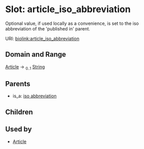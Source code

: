 
# Slot: article_iso_abbreviation


Optional value, if used locally as a convenience, is set to the iso abbreviation of the 'published in' parent.

URI: [biolink:article_iso_abbreviation](https://w3id.org/biolink/vocab/article_iso_abbreviation)


## Domain and Range

[Article](Article.md) &#8594;  <sub>0..1</sub> [String](types/String.md)

## Parents

 *  is_a: [iso abbreviation](iso_abbreviation.md)

## Children


## Used by

 * [Article](Article.md)
